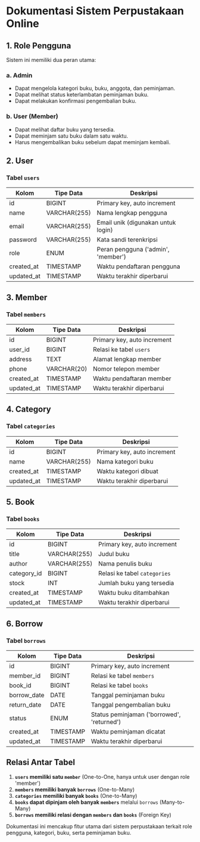 # Dokumentasi Sistem Perpustakaan Online

## 1. Role Pengguna
Sistem ini memiliki dua peran utama:

### a. Admin
- Dapat mengelola kategori buku, buku, anggota, dan peminjaman.
- Dapat melihat status keterlambatan peminjaman buku.
- Dapat melakukan konfirmasi pengembalian buku.

### b. User (Member)
- Dapat melihat daftar buku yang tersedia.
- Dapat meminjam satu buku dalam satu waktu.
- Harus mengembalikan buku sebelum dapat meminjam kembali.

## 2. User
### Tabel `users`
| Kolom      | Tipe Data     | Deskripsi                            |
|------------|--------------|-------------------------------------|
| id         | BIGINT       | Primary key, auto increment        |
| name       | VARCHAR(255) | Nama lengkap pengguna              |
| email      | VARCHAR(255) | Email unik (digunakan untuk login) |
| password   | VARCHAR(255) | Kata sandi terenkripsi             |
| role       | ENUM         | Peran pengguna ('admin', 'member') |
| created_at | TIMESTAMP    | Waktu pendaftaran pengguna         |
| updated_at | TIMESTAMP    | Waktu terakhir diperbarui          |

## 3. Member
### Tabel `members`
| Kolom      | Tipe Data     | Deskripsi                            |
|------------|--------------|-------------------------------------|
| id         | BIGINT       | Primary key, auto increment        |
| user_id    | BIGINT       | Relasi ke tabel `users`            |
| address    | TEXT         | Alamat lengkap member              |
| phone      | VARCHAR(20)  | Nomor telepon member               |
| created_at | TIMESTAMP    | Waktu pendaftaran member           |
| updated_at | TIMESTAMP    | Waktu terakhir diperbarui          |

## 4. Category
### Tabel `categories`
| Kolom      | Tipe Data     | Deskripsi                        |
|------------|--------------|---------------------------------|
| id         | BIGINT       | Primary key, auto increment    |
| name       | VARCHAR(255) | Nama kategori buku             |
| created_at | TIMESTAMP    | Waktu kategori dibuat          |
| updated_at | TIMESTAMP    | Waktu terakhir diperbarui      |

## 5. Book
### Tabel `books`
| Kolom      | Tipe Data     | Deskripsi                          |
|------------|--------------|-----------------------------------|
| id         | BIGINT       | Primary key, auto increment      |
| title      | VARCHAR(255) | Judul buku                        |
| author     | VARCHAR(255) | Nama penulis buku                 |
| category_id| BIGINT       | Relasi ke tabel `categories`      |
| stock      | INT          | Jumlah buku yang tersedia        |
| created_at | TIMESTAMP    | Waktu buku ditambahkan           |
| updated_at | TIMESTAMP    | Waktu terakhir diperbarui        |

## 6. Borrow
### Tabel `borrows`
| Kolom       | Tipe Data     | Deskripsi                                    |
|-------------|--------------|---------------------------------------------|
| id          | BIGINT       | Primary key, auto increment                |
| member_id   | BIGINT       | Relasi ke tabel `members`                   |
| book_id     | BIGINT       | Relasi ke tabel `books`                     |
| borrow_date | DATE         | Tanggal peminjaman buku                     |
| return_date | DATE         | Tanggal pengembalian buku                   |
| status      | ENUM         | Status peminjaman ('borrowed', 'returned')  |
| created_at  | TIMESTAMP    | Waktu peminjaman dicatat                    |
| updated_at  | TIMESTAMP    | Waktu terakhir diperbarui                   |

## Relasi Antar Tabel
1. **`users` memiliki satu `member`** (One-to-One, hanya untuk user dengan role 'member')
2. **`members` memiliki banyak `borrows`** (One-to-Many)
3. **`categories` memiliki banyak `books`** (One-to-Many)
4. **`books` dapat dipinjam oleh banyak `members`** melalui `borrows` (Many-to-Many)
5. **`borrows` memiliki relasi dengan `members` dan `books`** (Foreign Key)

Dokumentasi ini mencakup fitur utama dari sistem perpustakaan terkait role pengguna, kategori, buku, serta peminjaman buku.

